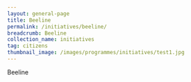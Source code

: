 ```yaml
---
layout: general-page
title: Beeline
permalink: /initiatives/beeline/
breadcrumb: Beeline
collection_name: initiatives
tag: citizens
thumbnail_image: /images/programmes/initiatives/test1.jpg
---
```


Beeline